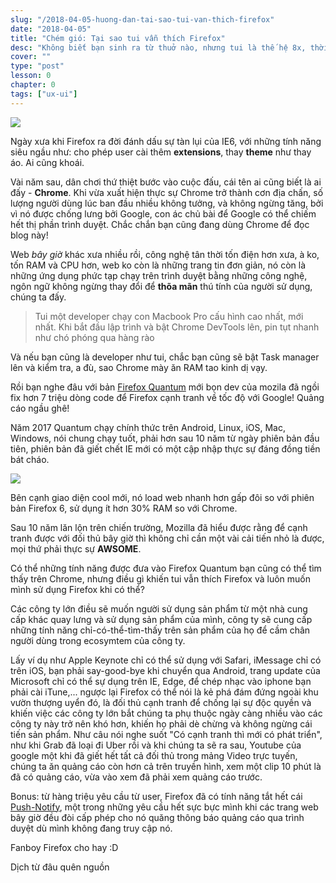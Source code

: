 ```yaml
---
slug: "/2018-04-05-huong-dan-tai-sao-tui-van-thich-firefox"
date: "2018-04-05"
title: "Chém gió: Tại sao tui vẫn thích Firefox"
desc: "Không biết bạn sinh ra từ thuở nào, nhưng tui là thế hệ 8x, thời điểm mà Firefox nổi lên - rồi chìm xuống"
cover: ""
type: "post"
lesson: 0
chapter: 0
tags: ["ux-ui"]
---
```


![](https://cdn-images-1.medium.com/max/1000/1*Gd9wkMJQxrCi8UNZWRgx-Q.png)

Ngày xưa khi Firefox ra đời đánh dấu sự tàn lụi của IE6, với những tính năng siêu ngầu như: cho phép user cài thêm **extensions**, thay **theme** như thay áo. Ai cũng khoái.

Vài năm sau, dân chơi thứ thiệt bước vào cuộc đấu, cái tên ai cũng biết là ai đấy - **Chrome**. Khi vừa xuất hiện thực sự Chrome trở thành cơn địa chấn, số lượng người dùng lúc ban đầu nhiều không tưởng, và không ngừng tăng, bởi vì nó được chống lưng bởi Google, con ác chủ bài để Google có thể chiếm hết thị phần trình duyệt. Chắc chắn bạn cũng đang dùng Chrome để đọc blog này!

Web *bây giờ* khác xưa nhiều rồi, công nghệ tân thời tốn điện hơn xưa, à ko, tốn RAM và CPU hơn, web ko còn là những trang tin đơn giản, nó còn là những ứng dụng phức tạp chạy trên trình duyệt bằng những công nghệ, ngôn ngữ không ngừng thay đổi để **thõa mãn** thú tính của người sử dụng, chúng ta đấy.

> Tui một developer chạy con Macbook Pro cấu hình cao nhất, mới nhất. Khi bắt đầu lập trình và bật Chrome DevTools lên, pin tụt nhanh như chó phóng qua hàng rào

Và nếu bạn cũng là developer như tui, chắc bạn cũng sẽ bật Task manager lên và kiểm tra, a đù, sao Chrome mày ăn RAM tao kinh dị vạy.

Rồi bạn nghe đâu với bản [Firefox Quantum](https://blog.mozilla.org/blog/2017/11/14/introducing-firefox-quantum/?utm_source=twitter&utm_medium=social&utm_campaign=quantum-launch-2017&utm_content=launch-blog) mới bọn dev của mozila đã ngồi fix hơn 7 triệu dòng code để Firefox cạnh tranh về tốc độ với Google! Quảng cáo ngầu ghê!

Năm 2017 Quantum chạy chính thức trên Android, Linux, iOS, Mac, Windows, nói chung chạy tuốt, phải hơn sau 10 năm từ ngày phiên bản đầu tiên, phiên bản đã giết chết IE mới có một cập nhập thực sự đáng đồng tiền bát cháo.

![](https://www.mozilla.org/media/img/firefox/home/hero-laptop.cd8ad96e2fbc.png)

Bên cạnh giao diện cool mới, nó load web nhanh hơn gấp đôi so với phiên bản Firefox 6, sử dụng ít hơn 30% RAM so với Chrome.

Sau 10 năm lăn lộn trên chiến trường, Mozilla đã hiểu được rằng để cạnh tranh được với đối thủ bây giờ thì không chỉ cần một vài cải tiến nhỏ là được, mọi thứ phải thực sự **AWSOME**.

Có thể những tính năng được đưa vào Firefox Quantum bạn cũng có thể tìm thấy trên Chrome, nhưng điều gì khiến tui vẫn thích Firefox và luôn muốn mình sử dụng Firefox khi có thể?

Các công ty lớn điều sẽ muốn người sử dụng sản phẩm từ một nhà cung cấp khác quay lưng và sử dụng sản phẩm của mình, công ty sẽ cung cấp những tính năng chỉ-có-thể-tìm-thấy trên sản phẩm của họ để cầm chân người dùng trong ecosymtem của công ty.

Lấy ví dụ như Apple Keynote chỉ có thể sử dụng với Safari, iMessage chỉ có trên iOS, bạn phải say-good-bye khi chuyển qua Android, trang update của Microsoft chỉ có thể sự dụng trên IE, Edge, để chép nhạc vào iphone bạn phải cài iTune,... ngược lại Firefox có thể nói là kẻ phá đám đứng ngoài khu vườn thượng uyển đó, là đối thủ cạnh tranh để chống lại sự độc quyền và khiến việc các công ty lớn bắt chúng ta phụ thuộc ngày càng nhiều vào các công ty này trở nên khó hơn, khiến họ phải dè chừng và không ngừng cái tiến sản phẩm. Như câu nói nghe suốt "Có cạnh tranh thì mới có phát triển", như khi Grab đã loại đi Uber rồi và khi chúng ta sẽ ra sau, Youtube của google một khi đã giết hết tất cả đối thủ trong mảng Video trực tuyến, chúng ta ăn quảng cáo còn hơn cả trên truyền hình, xem một clip 10 phút là đã có quảng cáo, vừa vào xem đã phải xem quảng cáo trước.

Bonus: từ hàng triệu yêu cầu từ user, Firefox đã có tính năng tắt hết cái [Push-Notify](https://bugzilla.mozilla.org/show_bug.cgi?id=1368744), một trong những yêu cầu hết sực bực mình khi các trang web bây giờ đều đòi cấp phép cho nó quăng thông báo quảng cáo qua trình duyệt dù mình không đang truy cập nó.

Fanboy Firefox cho hay :D

Dịch từ đâu quên nguồn